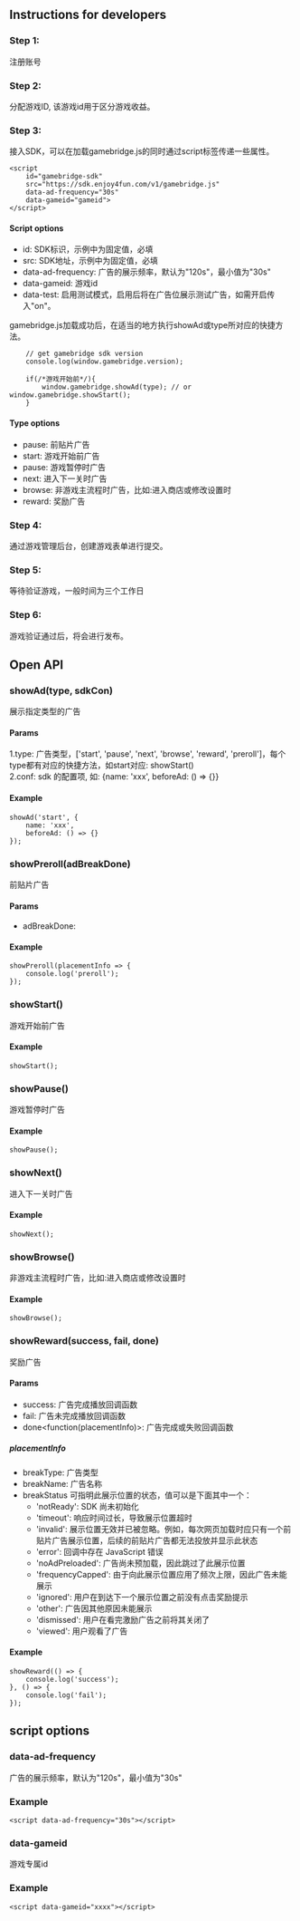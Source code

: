 
## Instructions for developers
### Step 1:
注册账号

### Step 2:
分配游戏ID, 该游戏id用于区分游戏收益。

### Step 3:
接入SDK，可以在加载gamebridge.js的同时通过script标签传递一些属性。
```
<script 
    id="gamebridge-sdk"
    src="https://sdk.enjoy4fun.com/v1/gamebridge.js" 
    data-ad-frequency="30s" 
    data-gameid="gameid">
</script>
```
#### Script options
- id: SDK标识，示例中为固定值，必填
- src: SDK地址，示例中为固定值，必填
- data-ad-frequency: 广告的展示频率，默认为"120s"，最小值为"30s"
- data-gameid: 游戏id
- data-test: 启用测试模式，启用后将在广告位展示测试广告，如需开启传入"on"。

gamebridge.js加载成功后，在适当的地方执行showAd或type所对应的快捷方法。
```
    // get gamebridge sdk version
    console.log(window.gamebridge.version);

    if(/*游戏开始前*/){
        window.gamebridge.showAd(type); // or window.gamebridge.showStart();
    }
```
#### Type options
- pause: 前贴片广告
- start: 游戏开始前广告
- pause: 游戏暂停时广告
- next: 进入下一关时广告
- browse: 非游戏主流程时广告，比如:进入商店或修改设置时
- reward: 奖励广告

### Step 4:
通过游戏管理后台，创建游戏表单进行提交。

### Step 5:
等待验证游戏，一般时间为三个工作日

### Step 6:
游戏验证通过后，将会进行发布。


## Open API
### showAd(type, sdkCon)
展示指定类型的广告
#### Params
1.type<string>: 广告类型，['start', 'pause', 'next', 'browse', 'reward', 'preroll']，每个type都有对应的快捷方法，如start对应: showStart()  
2.conf<object>: sdk 的配置项, 如: {name: 'xxx', beforeAd: () => {}}  
  
#### Example
```
showAd('start', {
    name: 'xxx',
    beforeAd: () => {}
});
```

### showPreroll(adBreakDone)
前贴片广告
#### Params
- adBreakDone<function>: 
#### Example
```
showPreroll(placementInfo => {
    console.log('preroll');
});
```

### showStart()
游戏开始前广告
#### Example
```
showStart();
```

### showPause()
游戏暂停时广告
#### Example
```
showPause();
```

### showNext()
进入下一关时广告
#### Example
```
showNext();
```

### showBrowse()
非游戏主流程时广告，比如:进入商店或修改设置时
#### Example
```
showBrowse();
```

### showReward(success, fail, done)
奖励广告
#### Params
- success<function>: 广告完成播放回调函数
- fail<function>: 广告未完成播放回调函数
- done<function(placementInfo)>: 广告完成或失败回调函数

##### placementInfo
- breakType: 广告类型
- breakName: 广告名称
- breakStatus 可指明此展示位置的状态，值可以是下面其中一个：
    - 'notReady': SDK 尚未初始化
    - 'timeout': 响应时间过长，导致展示位置超时
    - 'invalid': 展示位置无效并已被忽略。例如，每次网页加载时应只有一个前贴片广告展示位置，后续的前贴片广告都无法投放并显示此状态
    - 'error': 回调中存在 JavaScript 错误
    - 'noAdPreloaded': 广告尚未预加载，因此跳过了此展示位置
    - 'frequencyCapped': 由于向此展示位置应用了频次上限，因此广告未能展示
    - 'ignored': 用户在到达下一个展示位置之前没有点击奖励提示
    - 'other': 广告因其他原因未能展示
    - 'dismissed': 用户在看完激励广告之前将其关闭了
    - 'viewed': 用户观看了广告
#### Example
```
showReward(() => {
    console.log('success');
}, () => {
    console.log('fail');
});
```

## script options
### data-ad-frequency
广告的展示频率，默认为"120s"，最小值为"30s"
### Example
```
<script data-ad-frequency="30s"></script>
```

### data-gameid
游戏专属id
### Example
```
<script data-gameid="xxxx"></script>
```
  
